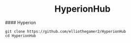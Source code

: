 <h1 align="center">
   HyperionHub        
</h1>
#### Hyperion

</br>

 ```
 git clone https://github.com/elliothegamer2/HyperionHub
 cd HyperionHub
 ```
